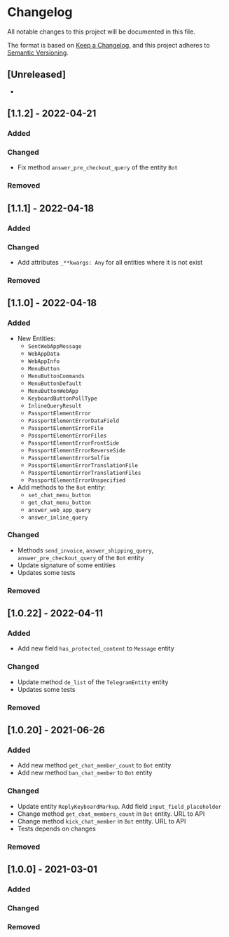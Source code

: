 # Changelog

All notable changes to this project will be documented in this file.

The format is based on [Keep a Changelog](https://keepachangelog.com/en/1.0.0/), and this project adheres to [Semantic Versioning](https://semver.org/spec/v2.0.0.html).

## [Unreleased]
- 

## [1.1.2] - 2022-04-21
### Added
### Changed
- Fix method `answer_pre_checkout_query` of the entity `Bot`
### Removed


## [1.1.1] - 2022-04-18
### Added
### Changed
- Add attributes `_**kwargs: Any` for all entities where it is not exist
### Removed


## [1.1.0] - 2022-04-18
### Added
- New Entities:
    - `SentWebAppMessage`
    - `WebAppData`
    - `WebAppInfo`
    - `MenuButton`
    - `MenuButtonCommands`
    - `MenuButtonDefault`
    - `MenuButtonWebApp`
    - `KeyboardButtonPollType`
    - `InlineQueryResult`
    - `PassportElementError`
    - `PassportElementErrorDataField`
    - `PassportElementErrorFile`
    - `PassportElementErrorFiles`
    - `PassportElementErrorFrontSide`
    - `PassportElementErrorReverseSide`
    - `PassportElementErrorSelfie`
    - `PassportElementErrorTranslationFile`
    - `PassportElementErrorTranslationFiles`
    - `PassportElementErrorUnspecified`
- Add methods to the `Bot` entity:
    - `set_chat_menu_button`
    - `get_chat_menu_button`
    - `answer_web_app_query`
    - `answer_inline_query`
### Changed
- Methods `send_invoice`, `answer_shipping_query`, `answer_pre_checkout_query` of the `Bot` entity
- Update signature of some entities
- Updates some tests
### Removed


## [1.0.22] - 2022-04-11
### Added
- Add new field `has_protected_content` to `Message` entity
### Changed
- Update method `de_list` of the `TelegramEntity` entity
- Updates some tests
### Removed


## [1.0.20] - 2021-06-26
### Added
- Add new method `get_chat_member_count` to `Bot` entity
- Add new method `ban_chat_member` to `Bot` entity
### Changed
- Update entity `ReplyKeyboardMarkup`. Add field `input_field_placeholder`
- Change method `get_chat_members_count` in `Bot` entity. URL to API
- Change method `kick_chat_member` in `Bot` entity. URL to API
- Tests depends on changes
### Removed


## [1.0.0] - 2021-03-01
### Added
### Changed
### Removed

